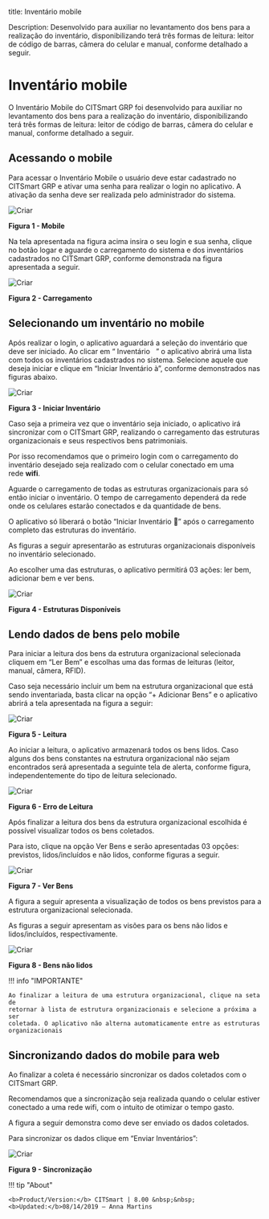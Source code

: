 title: Inventário mobile

Description: Desenvolvido para auxiliar no levantamento dos bens para a realização do inventário, disponibilizando terá três formas de leitura: leitor
de código de barras, câmera do celular e manual, conforme detalhado a seguir.

# Inventário mobile

O Inventário Mobile do CITSmart GRP foi desenvolvido para auxiliar no
levantamento dos bens para a realização do inventário, disponibilizando terá
três formas de leitura: leitor de código de barras, câmera do celular e manual,
conforme detalhado a seguir.

Acessando o mobile
------------------

Para acessar o Inventário Mobile o usuário deve estar cadastrado no CITSmart GRP
e ativar uma senha para realizar o login no aplicativo. A ativação da senha deve
ser realizada pelo administrador do sistema.

   ![Criar](images/vent1.png)
    
   **Figura 1 - Mobile**

Na tela apresentada na figura acima insira o seu login e sua senha, clique no
botão logar e aguarde o carregamento do sistema e dos inventários cadastrados no
CITSmart GRP, conforme demonstrada na figura apresentada a seguir.

![Criar](images/vent2.png)
    
**Figura 2 - Carregamento**

Selecionando um inventário no mobile
------------------------------------

Após realizar o login, o aplicativo aguardará a seleção do inventário que deve
ser iniciado. Ao clicar em “ Inventário   ” o aplicativo abrirá uma lista com
todos os inventários cadastrados no sistema. Selecione aquele que deseja iniciar
e clique em “Iniciar Inventário à”, conforme demonstrados nas figuras abaixo.

   ![Criar](images/vent3.png)
    
   **Figura 3 - Iniciar Inventário**

Caso seja a primeira vez que o inventário seja iniciado, o aplicativo irá
sincronizar com o CITSmart GRP, realizando o carregamento das estruturas
organizacionais e seus respectivos bens patrimoniais.

Por isso recomendamos que o primeiro login com o carregamento do inventário
desejado seja realizado com o celular conectado em uma rede **wifi**.

Aguarde o carregamento de todas as estruturas organizacionais para só então
iniciar o inventário. O tempo de carregamento dependerá da rede onde os
celulares estarão conectados e da quantidade de bens.

O aplicativo só liberará o botão “Iniciar Inventário ****” após o carregamento
completo das estruturas do inventário.

As figuras a seguir apresentarão as estruturas organizacionais disponíveis no
inventário selecionado.

Ao escolher uma das estruturas, o aplicativo permitirá 03 ações: ler bem,
adicionar bem e ver bens.

![Criar](images/vent4.png)

**Figura 4 - Estruturas Disponíveis**

Lendo dados de bens pelo mobile
-------------------------------

Para iniciar a leitura dos bens da estrutura organizacional selecionada cliquem
em “Ler Bem” e escolhas uma das formas de leituras (leitor, manual, câmera,
RFID).

Caso seja necessário incluir um bem na estrutura organizacional que está sendo
inventariada, basta clicar na opção “+ Adicionar Bens” e o aplicativo abrirá a
tela apresentada na figura a seguir:

   ![Criar](images/vent5.png)
    
   **Figura 5 - Leitura**

Ao iniciar a leitura, o aplicativo armazenará todos os bens lidos. Caso alguns
dos bens constantes na estrutura organizacional não sejam encontrados será
apresentada a seguinte tela de alerta, conforme figura, independentemente do
tipo de leitura selecionado.

   ![Criar](images/vent6.png)
    
   **Figura 6 - Erro de Leitura**

Após finalizar a leitura dos bens da estrutura organizacional escolhida é
possível visualizar todos os bens coletados.

Para isto, clique na opção Ver Bens e serão apresentadas 03 opções: previstos,
lidos/incluídos e não lidos, conforme figuras a seguir.

   ![Criar](images/vent7.png)
    
   **Figura 7 - Ver Bens**

A figura a seguir apresenta a visualização de todos os bens previstos para a
estrutura organizacional selecionada.

As figuras a seguir apresentam as visões para os bens não lidos e
lidos/incluídos, respectivamente.

   ![Criar](images/vent8.png)
    
   **Figura 8 - Bens não lidos**

!!! info "IMPORTANTE"

    Ao finalizar a leitura de uma estrutura organizacional, clique na seta de
    retornar à lista de estrutura organizacionais e selecione a próxima a ser
    coletada. O aplicativo não alterna automaticamente entre as estruturas
    organizacionais

Sincronizando dados do mobile para web
--------------------------------------

Ao finalizar a coleta é necessário sincronizar os dados coletados com o CITSmart
GRP.

Recomendamos que a sincronização seja realizada quando o celular estiver
conectado a uma rede wifi, com o intuito de otimizar o tempo gasto.

A figura a seguir demonstra como deve ser enviado os dados coletados.

Para sincronizar os dados clique em “Enviar Inventários”:

![Criar](images/vent9.png)

**Figura 9 - Sincronização**


!!! tip "About"

    <b>Product/Version:</b> CITSmart | 8.00 &nbsp;&nbsp;
    <b>Updated:</b>08/14/2019 – Anna Martins
